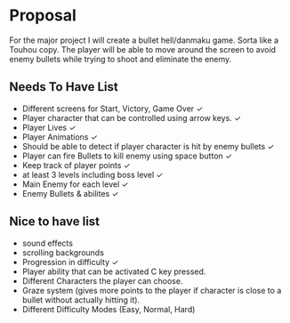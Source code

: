 # Proposal 

For the major project I will create a bullet hell/danmaku game. Sorta like a Touhou copy. The player will be able to move around the screen to avoid enemy bullets while trying to shoot and eliminate the enemy.

## Needs To Have List 

- Different screens for Start, Victory, Game Over ✓
- Player character that can be controlled using arrow keys. ✓
- Player Lives ✓
- Player Animations ✓
- Should be able to detect if player character is hit by enemy bullets ✓                 
- Player can fire Bullets to kill enemy using space button ✓
- Keep track of player points ✓
- at least 3 levels including boss level ✓
- Main Enemy for each level ✓
- Enemy Bullets & abilites ✓

## Nice to have list 


- sound effects
- scrolling backgrounds 
- Progression in difficulty ✓
- Player ability that can be activated C key pressed.
- Different Characters the player can choose.
- Graze system (gives more points to the player if character is close to a bullet without actually hitting it).
- Different Difficulty Modes (Easy, Normal, Hard)

